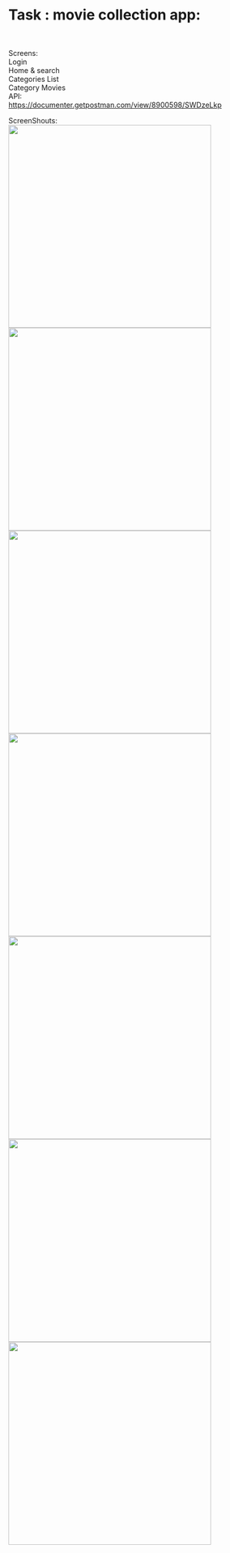# Task : movie collection app:

<br>



 Screens:<br>
 Login<br>
 Home & search<br>
 Categories List<br>
 Category Movies<br>
 API:<br>
 https://documenter.getpostman.com/view/8900598/SWDzeLkp  

ScreenShouts:<br>
<img src="img/0%20(1).png" width="400" />
<img src="img/0%20(2).png" width="400" />
<img src="img/0%20(3).png" width="400" />
<img src="img/0%20(4).png" width="400" />
<img src="img/0%20(5).png" width="400" />
<img src="img/0%20(6).png" width="400" />
<img src="img/0%20(7).png" width="400" />
